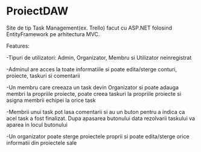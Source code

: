 # ProiectDAW
Site de tip Task Management(ex. Trello) facut cu ASP.NET folosind EntityFramework pe arhitectura MVC.

Features:

  -Tipuri de utilizatori: Admin, Organizator, Membru si Utilizator neinregistrat
  
  -Adminul are acces la toate informatiile si poate edita/sterge conturi, proiecte, taskuri si comentarii
  
  -Un membru care creeaza un task devin Organizator si poate adauga membri la propriile proiecte, poate creea taskuri la propriile proiecte si asigna membrii echipei la orice task

  -Membrii unui task pot lasa comentarii si au un buton pentru a indica ca acel task a fost finalizat. Dupa apasarea butonului data rezolvarii taskului va aparea in locul butonului
  
  -Un organizator poate sterge proiectele proprii si poate edita/sterge orice informatii din proiectele sale
